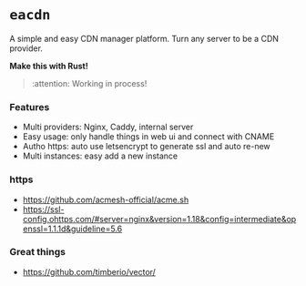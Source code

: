 # `eacdn`

A simple and easy CDN manager platform.
Turn any server to be a CDN provider.

**Make this with Rust!**

> :attention: Working in process!

### Features

- Multi providers: Nginx, Caddy, internal server
- Easy usage: only handle things in web ui and connect with CNAME
- Autho https: auto use letsencrypt to generate ssl and auto re-new
- Multi instances: easy add a new instance

### https

- https://github.com/acmesh-official/acme.sh
- https://ssl-config.ohttps.com/#server=nginx&version=1.18&config=intermediate&openssl=1.1.1d&guideline=5.6


### Great things

- https://github.com/timberio/vector/